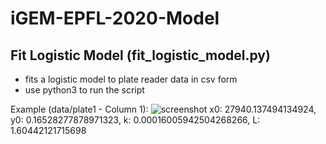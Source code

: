 # iGEM-EPFL-2020-Model

## Fit Logistic Model (fit_logistic_model.py)
- fits a logistic model to plate reader data in csv form
- use python3 to run the script

Example (data/plate1 - Column 1):
![screenshot](https://github.com/sspoerri/iGEM-EPFL-2020-Model/blob/master/logistic_model_example.png?raw=true)
x0: 27940.137494134924, y0: 0.16528277878971323, k: 0.00016005942504268266, L: 1.60442121715698
